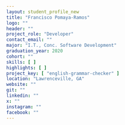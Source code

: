 ```yaml
---
layout: student_profile_new
title: "Francisco Pomaya-Ramos"
logo: ""
header: ""
project_role: "Developer"
contact_email: ""
major: "I.T., Conc. Software Development"
graduation_year: 2020
cohort: ""
skills: [ ]
highlights: [ ]
project_key: [ "english-grammar-checker" ]
location: "Lawrenceville, GA"
website: ""
git: ""
linkedin: ""
x: ""
instagram: ""
facebook: ""
---
```

